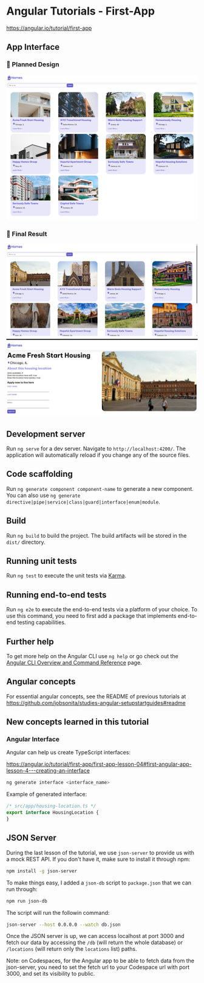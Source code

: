 # Angular Tutorials - First-App

https://angular.io/tutorial/first-app

## App Interface

### :iphone: Planned Design

<p align="center"><img alt="Planned design" title="Angular Homes Planned Design" src="./.github/homes-app-landing-page.png" /></p>

### :tada: Final Result

<p align="center"><img alt="Final result" title="Angular Homes Final Interface" src="./.github/homes-app-landing-page-final.jpg" /></p>

## Development server

Run `ng serve` for a dev server. Navigate to `http://localhost:4200/`. The application will automatically reload if you change any of the source files.

## Code scaffolding

Run `ng generate component component-name` to generate a new component. You can also use `ng generate directive|pipe|service|class|guard|interface|enum|module`.

## Build

Run `ng build` to build the project. The build artifacts will be stored in the `dist/` directory.

## Running unit tests

Run `ng test` to execute the unit tests via [Karma](https://karma-runner.github.io).

## Running end-to-end tests

Run `ng e2e` to execute the end-to-end tests via a platform of your choice. To use this command, you need to first add a package that implements end-to-end testing capabilities.

## Further help

To get more help on the Angular CLI use `ng help` or go check out the [Angular CLI Overview and Command Reference](https://angular.io/cli) page.

## Angular concepts

For essential angular concepts, see the README of previous tutorials at https://github.com/jobsonita/studies-angular-setupstartguides#readme

## New concepts learned in this tutorial

### Angular Interface

Angular can help us create TypeScript interfaces:

https://angular.io/tutorial/first-app/first-app-lesson-04#first-angular-app-lesson-4---creating-an-interface

```bash
ng generate interface <interface_name>
```

Example of generated interface:

```typescript
/* src/app/housing-location.ts */
export interface HousingLocation {
}
```

## JSON Server

During the last lesson of the tutorial, we use `json-server` to provide us with a mock REST API. If you don't have it, make sure to install it through npm:

```bash
npm install -g json-server
```

To make things easy, I added a `json-db` script to `package.json` that we can run through:

```bash
npm run json-db
```

The script will run the followin command:

```bash
json-server --host 0.0.0.0 --watch db.json
```

Once the JSON server is up, we can access localhost at port 3000 and fetch our data by accessing the `/db` (will return the whole database) or `/locations` (will return only the `locations` list) paths.

Note: on Codespaces, for the Angular app to be able to fetch data from the json-server, you need to set the fetch url to your Codespace url with port 3000, and set its visibility to public.
